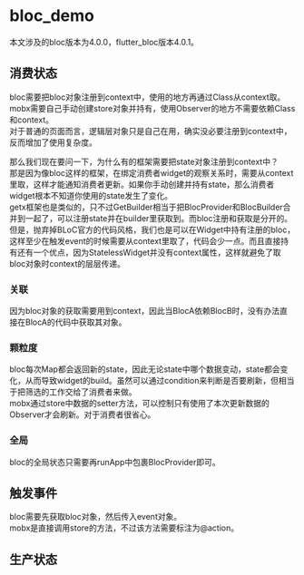 # bloc_demo

本文涉及的bloc版本为4.0.0，flutter_bloc版本4.0.1。  

## 消费状态

bloc需要把bloc对象注册到context中，使用的地方再通过Class从context取。  
mobx需要自己手动创建store对象并持有，使用Observer的地方不需要依赖Class和context。  
对于普通的页面而言，逻辑层对象只是自己在用，确实没必要注册到context中，反而增加了使用复杂度。  

那么我们现在要问一下，为什么有的框架需要把state对象注册到context中？  
那是因为像bloc这样的框架，在绑定消费者widget的观察关系时，需要从context里取，这样才能通知消费者更新。如果你手动创建并持有state，那么消费者widget根本不知道你使用的state发生了变化。  
getx框架也是类似的，只不过GetBuilder相当于把BlocProvider和BlocBuilder合并到一起了，可以注册state并在builder里获取到。而bloc注册和获取是分开的。  
但是，抛弃掉BLoC官方的代码风格，我们也是可以在Widget中持有注册的bloc，这样至少在触发event的时候需要从context里取了，代码会少一点。而且直接持有还有一个优点，因为StatelessWidget并没有context属性，这样就避免了取bloc对象时context的层层传递。  

### 关联

因为bloc对象的获取需要用到context，因此当BlocA依赖BlocB时，没有办法直接在BlocA的代码中获取其对象。  

### 颗粒度

bloc每次Map都会返回新的state，因此无论state中哪个数据变动，state都会变化，从而导致widget的build。虽然可以通过condition来判断是否要刷新，但相当于把筛选的工作交给了消费者来做。  
mobx通过store中数据的setter方法，可以控制只有使用了本次更新数据的Observer才会刷新。对于消费者很省心。  

### 全局

bloc的全局状态只需要再runApp中包裹BlocProvider即可。  

## 触发事件

bloc需要先获取bloc对象，然后传入event对象。  
mobx是直接调用store的方法，不过该方法需要标注为@action。  

## 生产状态
